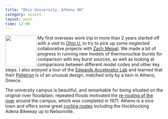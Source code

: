 ```yaml
---
title: "Ohio University, Athens OH"
category: visits
layout: post
time: 12:00
---
```

<p>
<img src="/images/20220516_092727.jpg" width="100" align="left">
My first overseas work trip in more than 2 years started off with a visit
to <a href="https://www.ohio.edu">Ohio U.</a> to try to pick up some
neglected collaborative projects with <a
href="https://www.ohio.edu/cas/meisel">Zach Meisel</a>. We made a bit of
progress in running new models of thermonuclear bursts for comparison with
key burst sources, as well as looking at comparisons between different
model codes and other key steps. I also enjoyed a tour of the <a
href="https://inpp.ohio.edu/~oual">Edwards Accelerator Lab</a> and learned
that their <a href="https://en.wikipedia.org/wiki/Pelletron">Pelletron</a>
is of an unusual design, matched only by a twin in Athens, Greece.
</p>
<p>
The university campus is beautiful, and remarkable for being situated on
the original river floodplain; repeated floods motivated the <a
href="https://www.athensnews.com/news/local/if-we-could-do-it-all-over-again/article_61cc0358-c43a-11e9-b2fb-e3caef533cb7.html">re-routing of the
river</a> around the campus, which was completed in 1971.
Athens is a nice
town and offers some great <a
href="https://www.bikeathensohio.com">cycling routes</a> including the
Hockhocking Adena Bikeway up to Nelsonville.
</p>
